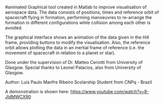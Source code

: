 #animated
Graphical tool created in Matlab to improve visualisation of aerospace data. The data consists of positions, times and reference orbit of spacecraft flying in formation, performing manoeuvres to re-arrange the formation in different configurations while collision among each other is avoided.

The graphical interface shows an animation of the data given in the Hill frame, providing buttons to modify the visualisation. Also, the reference orbit allows plotting the data in an inertial frame of reference (i.e. the movement of spacecraft in relation to a planet or star).

Done under the supervision of Dr. Matteo Ceriotti from University of Glasgow. Special thanks to Leonel Palacios, also from University of Glasgow.

Author: Luis Paulo Manfre Ribeiro Scolarship Student from CNPq - Brazil

A demonstration is shown here: https://www.youtube.com/watch?v=8-JIdMWCX90
